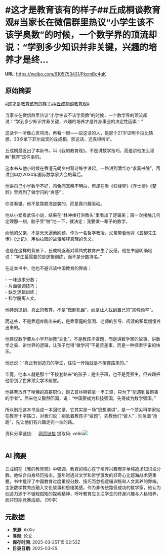 # #这才是教育该有的样子##丘成桐谈教育观#当家长在微信群里热议“小学生该不该学奥数”的时候，一个数学界的顶流却说：“学到多少知识并非关键，兴趣的培养才是终...

**URL**: https://weibo.com/6105753431/PkcmBo4gK

## 原始摘要

<a href="https://m.weibo.cn/search?containerid=231522type%3D1%26t%3D10%26q%3D%23%E8%BF%99%E6%89%8D%E6%98%AF%E6%95%99%E8%82%B2%E8%AF%A5%E6%9C%89%E7%9A%84%E6%A0%B7%E5%AD%90%23&amp;extparam=%23%E8%BF%99%E6%89%8D%E6%98%AF%E6%95%99%E8%82%B2%E8%AF%A5%E6%9C%89%E7%9A%84%E6%A0%B7%E5%AD%90%23" data-hide=""><span class="surl-text">#这才是教育该有的样子#</span></a><a href="https://m.weibo.cn/search?containerid=231522type%3D1%26t%3D10%26q%3D%23%E4%B8%98%E6%88%90%E6%A1%90%E8%B0%88%E6%95%99%E8%82%B2%E8%A7%82%23&amp;extparam=%23%E4%B8%98%E6%88%90%E6%A1%90%E8%B0%88%E6%95%99%E8%82%B2%E8%A7%82%23" data-hide=""><span class="surl-text">#丘成桐谈教育观#</span></a><br><br>当家长在微信群里热议“小学生该不该学奥数”的时候，一个数学界的顶流却说：“学到多少知识并非关键，兴趣的培养才是终身事业的决定性因素！”<br><br>这话乍一听像心灵鸡汤，再看一眼——说这话的人，是那个27岁证明卡拉比猜想、33岁拿下菲尔兹奖的丘成桐，那这话，还真得听听。<br><br>丘成桐最近出了本新书，叫《我的教育观》。不是讲数学技巧，而是讲他怎么理解“教育”这件事的。<br><br>这本书从他小时候在香港元朗乡村背诗练字讲起，一路讲到清华办“求真书院”，再讲到申办2030年国际数学家大会的幕后。<br><br>他讲自己小学数学不好，鸡兔同笼解不明白，但却在看《红楼梦》《浮士德》《楚辞》里找到了做学问的“爽感”；<br><br>你没看错。他不是靠题海逆袭的，而是靠兴趣驱动。<br><br>他从小爱看武侠小说，结果在“林冲棒打洪教头”里看出了逻辑美；第一次接触几何定理那一刻，脑子里“啪”地一下，就决定：我要做一辈子的数学。<br><br>而他的父亲，不是天天逼他刷题，作为一名哲学教授，父亲带着他背《五柳先生传》《史记》，用柏拉图的故事解释真理的含义。<br><br>也是在这样的背景下，丘成桐逐渐对填鸭式教育产生了反感。他在书里明确地说：“学生最需要的是逻辑训练，而不是分数排名。”<br><br>在这本书中，他也不避讳谈中国教育的弊病：<br><br>- 一味追求分数；<br>- 片面强调技巧；<br>- 缺乏逻辑训练；<br>- 科学脱离人文。<br><br>他特别提到，真正的教育，不是“做题机器”，而是让人找到自己的“灵魂频率”。<br><br>而这些，不是靠题库刷出来的，是靠家庭的氛围、老师的引导、阅读的积累慢慢养出来的。<br><br>他建议数学要从小学开始教“文化”，不是教孩子做题，而是讲数学家的故事、讲数学之美、讲世界的逻辑，让孩子觉得“做学问”不是苦差事，而是一种探索宇宙的快乐。<br><br>他还说：“真正有创造力的学生，往往一开始就是不按套路来的。”<br><br>毕竟，他本人就是那个“不按套路来”的孩子：是尖子班，也不是竞赛生，但兴趣把他带到了世界顶尖学术殿堂。<br><br>他甚至放弃了哈佛的高薪职位，跑去普林斯顿拿一半工资，只为了“能遇到最厉害的学者”。后来他又毅然回国，说：“中国要成为科技强国，先得成为数学强国。”<br><br>所以别把这本书当成一本回忆录，它其实是一场“思想演讲”，是一个顶尖科学家站在教育十字路口，对我们说：别急着教孩子“做题”，先教他们“做人”；别急着“抢跑”，先让他们有兴趣走完一生的路。<br><br>资料分享链接: <a href="https://weibo.cn/sinaurl?u=https%3A%2F%2Fpan.baidu.com%2Fs%2F1tWDyIZlpOkfqM8mH8j681Q%3Fpwd%3Dvn6n" data-hide=""><span class="url-icon"><img style="width: 1rem;height: 1rem" src="https://h5.sinaimg.cn/upload/2015/09/25/3/timeline_card_small_web_default.png" referrerpolicy="no-referrer"></span><span class="surl-text">网页链接</span></a> 提取码: vn6n<img style="" src="https://tvax2.sinaimg.cn/large/006Fd7o3ly1hztceogeuaj30uz0zkwp7.jpg" referrerpolicy="no-referrer"><br><br>

## AI 摘要

丘成桐在《我的教育观》中强调，教育的核心在于培养兴趣而非单纯追求知识或分数。他结合自身经历指出，童年时通过文学和哲学激发的好奇心比题海战术更重要。书中批评了中国教育过度重视分数、技巧而忽视逻辑训练和人文素养的弊端，主张数学教育应融入文化故事和思维美感。作为非传统路径成功的数学家，他认为创造力源于不循规蹈矩的探索精神，呼吁教育应关注学生的终身兴趣与人格培养，而非短期竞赛成绩。（99字）

## 元数据

- **来源**: ArXiv
- **类型**: 论文
- **保存时间**: 2025-03-25T15:02:53Z
- **目录日期**: 2025-03-25
